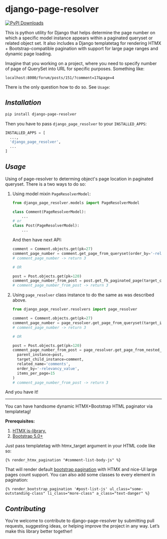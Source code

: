 django-page-resolver
=====
[![PyPI Downloads](https://static.pepy.tech/badge/django-page-resolver)](https://pepy.tech/projects/django-page-resolver)

This is python utility for Django that helps determine the page number on which a specific model instance appears within a paginated queryset or related object set.
It also includes a Django templatetag for rendering HTMX + Bootstrap-compatible pagination with support for large page ranges and dynamic page loading.

Imagine that you working on a project, where you need to specify number of page of QuerySet into URL for specific purposes. Something like:

`localhost:8000/forum/posts/151/?comment=17&page=4`

There is the only question how to do so. 
See `Usage`:

*Installation*
---
```bash
pip install django-page-resolver
```
Then you have to pass `django_page_resolver` to your `INSTALLED_APPS`:
```python
INSTALLED_APPS = [
  ...,
  'django_page_resolver',
  ...
]
```

*Usage*
----
Using of page-resolver to determing object's page location in paginated queryset.
There is a two ways to do so:
1) Using model mixin `PageResolverModel`:
   ```python
   from django_page_resolver.models import PageResolverModel
   
   class Comment(PageResolverModel):
       ...
   # or
   class Post(PageResolverModel):
       ...
   ```
   And then have next API:
   ```python
   comment = Comment.objects.get(pk=27)
   comment_page_number = comment.get_page_from_queryset(order_by='-relevancy_value', paginate_by=15)
   # comment_page_number -> return 3
   
   # OR
   
   post = Post.objects.get(pk=120)
   comment_page_number_from_post = post.get_fk_paginated_page(target_child_instance=comment, related_name='comments', order_by='-relevancy_value', paginate_by=15)
   # comment_page_number_from_post -> return 3
   ```
2) Using `page_resolver` class instance to do the same as was described above.
   ```python
   from django_page_resolver.resolvers import page_resolver
   
   comment = Comment.objects.get(pk=27)
   comment_page_number = page_resolver.get_page_from_queryset(target_instance=comment, order_by='-relevancy_value', items_per_page=15)
   # comment_page_number -> return 3
   
   # OR
   
   post = Post.objects.get(pk=120)
   comment_page_number_from_post = page_resolver.get_page_from_nested_object(
     parent_instance=post,
     target_child_instance=comment,
     related_name='comments',
     order_by='-relevancy_value',
     items_per_page=15
   )
   # comment_page_number_from_post -> return 3
   ```
And you have it!

---
You can have handsome dynamic HTMX+Bootstrap HTML paginator via templatetag!

**Prerequisites:**
1) [HTMX js-library.](https://htmx.org/docs/#installing)
2) [Bootstrap 5.0+](https://getbootstrap.com/docs/5.3/getting-started/download/)

Just pass templatetag with htmx_target argument in your HTML code like so:

`{% render_htmx_pagination "#comment-list-body-js" %}`

That will render default [bootstrap pagination](https://getbootstrap.com/docs/5.3/components/pagination/) with HTMX and nice-UI large pages count support.
You can also add some classes to every element in pagination:

`{% render_bootstrap_pagination '#post-list-js' ul_class="some-outstanding-class" li_class="more-class" a_class="text-danger" %}`

*Contributing*
---
You’re welcome to contribute to django-page-resolver by submitting pull requests, suggesting ideas, or helping improve the project in any way.
Let’s make this library better together!

